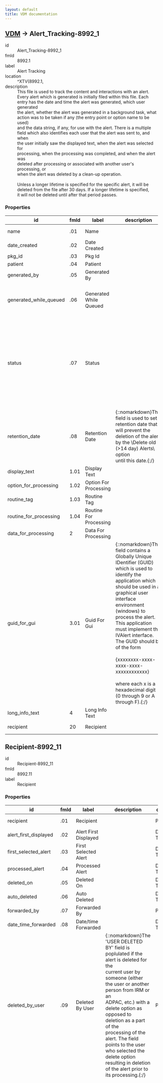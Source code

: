 ```yaml
---
layout: default
title: VDM documentation
---
```


## [VDM](TableOfContent.md) &#8594; Alert_Tracking-8992_1 

<dl>
<dt>id</dt><dd>Alert_Tracking-8992_1</dd>
<dt>fmId</dt><dd>8992.1</dd>
<dt>label</dt><dd>Alert Tracking</dd>
<dt>location</dt><dd>^XTV(8992.1,</dd>
<dt>description</dt><dd>This file is used to track the content and interactions with an alert.<br/>Every alert which is generated is initially filed within this file.  Each<br/>entry has the date and time the alert was generated, which user generated<br/>the alert, whether the alert was generated in a background task, what<br/>action was to be taken if any (the entry point or option name to be used)<br/>and the data string, if any, for use with the alert.  There is a multiple<br/>field which also identifies each user that the alert was sent to, and when<br/>the user initially saw the displayed text, when the alert was selected for<br/>processing, when the processing was completed, and when the alert was<br/>deleted after processing or associated with another user's processing, or<br/>when the alert was deleted by a clean-up operation.<br/> <br/>Unless a longer lifetime is specified for the specific alert, it will be<br/>deleted from the file after 30 days.  If a longer lifetime is specified,<br/>it will not be deleted until after that period passes.</dd>
</dl>

### Properties

| id | fmId | label | description | datatype | location | attributes | range | 
| --- | --- | --- | --- | --- | --- | --- | --- | 
| name | .01 | Name |  | STRING |  | REQUIRED, INDEXED |  | 
| date_created | .02 | Date Created |  | DATE-TIME |  | INDEXED |  | 
| pkg_id | .03 | Pkg Id |  | STRING |  | INDEXED |  | 
| patient | .04 | Patient |  | POINTER |  | INDEXED | [Patient-2](Patient-2.md) | 
| generated_by | .05 | Generated By |  | POINTER |  |  | [New_Person-200](New_Person-200.md) | 
| generated_while_queued | .06 | Generated While Queued |  | BOOLEAN |  |  | {::nomarkdown}<dl><dt>1</dt><dd>true</dd></dl>{:/} | 
| status | .07 | Status |  | ENUMERATION |  |  | {::nomarkdown}<dl><dt>C</dt><dd>COMPLETELY READ</dd><dt>U</dt><dd>UNREAD-REMOVED BY DATE</dd><dt>P</dt><dd>PARTIALLY READ - REMOVED</dd></dl>{:/} | 
| retention_date | .08 | Retention Date | {::nomarkdown}This field is used to set a retention date that will prevent the <br/>deletion of the alert by the \Delete old (>14 day) Alerts\ option<br/>until this date.{:/} | DATE-TIME |  |  |  | 
| display_text | 1.01 | Display Text |  | STRING |  |  |  | 
| option_for_processing | 1.02 | Option For Processing |  | STRING |  |  |  | 
| routine_tag | 1.03 | Routine Tag |  | STRING |  |  |  | 
| routine_for_processing | 1.04 | Routine For Processing |  | STRING |  |  |  | 
| data_for_processing | 2 | Data For Processing |  | STRING |  |  |  | 
| guid_for_gui | 3.01 | Guid For Gui | {::nomarkdown}This field contains a Globally Unique IDentifier (GUID) which is used to<br/>identify the application which should be used in a graphical user<br/>interface environment (windows) to process the alert.  This application<br/>must implement the IVAlert interface.  The GUID should be of the form<br/> <br/>  {xxxxxxxx-xxxx-xxxx-xxxx-xxxxxxxxxxxx}<br/> <br/>where each x is a hexadecimal digit (0 through 9 or A through F).{:/} | STRING |  |  |  | 
| long_info_text | 4 | Long Info Text |  | STRING |  |  |  | 
| recipient | 20 | Recipient |  | [OBJECT] |  |  | [Recipient-8992_11](#Recipient-8992_11)  | 

## <a name="Recipient-8992_11"></a>Recipient-8992_11 

<dl>
<dt>id</dt><dd>Recipient-8992_11</dd>
<dt>fmId</dt><dd>8992.11</dd>
<dt>label</dt><dd>Recipient</dd>
</dl>

### Properties

| id | fmId | label | description | datatype | location | attributes | range | 
| --- | --- | --- | --- | --- | --- | --- | --- | 
| recipient | .01 | Recipient |  | POINTER |  | REQUIRED, INDEXED | [New_Person-200](New_Person-200.md) | 
| alert_first_displayed | .02 | Alert First Displayed |  | DATE-TIME |  |  |  | 
| first_selected_alert | .03 | First Selected Alert |  | DATE-TIME |  |  |  | 
| processed_alert | .04 | Processed Alert |  | DATE-TIME |  |  |  | 
| deleted_on | .05 | Deleted On |  | DATE-TIME |  |  |  | 
| auto_deleted | .06 | Auto Deleted |  | DATE-TIME |  |  |  | 
| forwarded_by | .07 | Forwarded By |  | POINTER |  |  | [New_Person-200](New_Person-200.md) | 
| date_time_forwarded | .08 | Date/time Forwarded |  | DATE-TIME |  |  |  | 
| deleted_by_user | .09 | Deleted By User | {::nomarkdown}The 'USER DELETED BY' field is poplulated if the alert is deleted for the<br/>current user by someone (either the user or another person from IRM or an<br/>ADPAC, etc.) with a delete option as opposed to deletion as a part of the<br/>processing of the alert.  The field points to the user who selected the<br/>delete option resulting in deletion of the alert prior to its processing.{:/} | POINTER |  |  | [New_Person-200](New_Person-200.md) | 
| recipient_type | 1 | Recipient Type |  | [OBJECT] |  |  | {id:Recipient_Type-8992_111,fmId:8992.111,label:Recipient Type,properties:[{id:recipient_type,fmId:.01,label:Recipient Type,description:This field is used to track how a specific recipient was selected for \rreceiving the alert. The initial recipients are those to whom the alert\rwas initially directed (INITIAL RECIPIENT).  Other recipients may be the\rresult of forwarding.  Recipients of the alert from forwarding are noted\rby the type of forwarding involved (FWD BY USER, EMAIL SURROGATE,\rCHIEF/SUPERVISOR, BACKUP REVIEWER, or LAST HOPE).\r \rMarked as a specific category are those to whom the alert was directed,\rbut who were not available to receive an alert due to lack of access\r(marked with the suffix \-UNDELIVERABLE\ added to the basis for the \ralert being sent to the user).\r \rThose who have alerts forwarded to their surrogate or receive the alert \rwhile acting as a surrogate for another user are indicated by entries in \rfields #.02 (SENT TO SURROGATE) and #.03 (ACTING AS SURROGATE), \rrespectively.  In addition, those who are acting as surrogates are \ridentified in the current field by the suffix \-SURROGATE\ added to the \rbasis for the alert being received.  Since the recipient may be acting as \rsurrogate for more than one user, the actual users for which the message \rwas sent on a surrogate basis are indicated in the SURROGATE FOR sub-file \r(#8992.113) under the RECIPIENT sub-file.\r \rThe values stored for this field are pointers to entries in the ALERT \rRECIPIENT TYPE file (#8992.2).,datatype:POINTER,indexed:true,required:true,range:{id:Alert_Recipient_Type-8992_2}},{id:sent_to_surrogate,fmId:.02,label:Sent To Surrogate,description:This field is used to identify the surrogate to whom the alert\rwas sent instead of this originally specified recipient.,datatype:POINTER,range:{id:New_Person-200}},{id:acting_as_surrogate,fmId:.03,label:Acting As Surrogate,description:This field is used to identify those recipients who were sent the alert \rbecause they were selected as an active surrogate for the originally \rintended user.  In most cases only the Y (YES) entries will be entered.,datatype:BOOLEAN,range:{false:N,true:Y}},{id:alert_date_time,fmId:.04,label:Alert Date/time,description:This is the date and time the alert was sent/forwarded to the \rcurrent recipient with this recipient type,datatype:DATE-TIME}]} | 
| forwarded_date_time | 2 | Forwarded Date/time |  | [OBJECT] |  |  | {id:Forwarded_Date_time-8992_112,fmId:8992.112,label:Forwarded Date/time,properties:[{id:forwarded_date_time,fmId:.01,label:Forwarded Date/time,description:This field is used to track the date/time of forwarding of the alert to \rthis recipient.  This is a multiple field to track instances in which \rmultiple copies of the alert may be forwarded to a single recipient for\rvarious reasons.  This multiple field will indicate when it was forwarded\rand the basis for forwarding of the alert.,datatype:DATE-TIME,indexed:true,required:true},{id:forwarding_category,fmId:.02,label:Forwarding Category,description:This field is used to track the basis on which the alert is forwarded to \rthe current recipient.  The alert might be forwarded to the recipient by \ra user directly, or by programmed forwarding related to alerts not being \rprocessed within a specified time to EMAIL SURROGATE, CHIEF/SUPERVISOR; \rBACKUP REVIEWER, or LAST RESORT.\r \rEntries for this field are pointers to the values in the ALERT RECIPIENT \rTYPE file (#8992.2).,datatype:POINTER,range:{id:Alert_Recipient_Type-8992_2}},{id:forwarded_by_or_for,fmId:.03,label:Forwarded By Or For,description:This is a record of the individual who forwarded the alert, or on whose \rbehalf the alert was forwarded if it was forwarded automatically.,datatype:POINTER,range:{id:New_Person-200}},{id:forwarding_comment,fmId:1.01,label:Forwarding Comment,description:This is the comment which was sent to the recipient along with the \rforwarded alert.,datatype:STRING}]} | 
| surrogate_for | 3 | Surrogate For |  | [OBJECT] |  |  | {id:Surrogate_For-8992_113,fmId:8992.113,label:Surrogate For,properties:[{id:surrogate_for,fmId:.01,label:Surrogate For,description:This field is used to track which user or users the current recipient is \rreceiving the current alert while acting as surrogate.,datatype:POINTER,indexed:true,required:true,range:{id:New_Person-200}},{id:date_time__surrogate_for,fmId:.02,label:Date/time - Surrogate For,description:This field has the date/time when the alert was sent to the current \rrecipient while acting as a surrogate for the originally intended \rrecipient.,datatype:DATE-TIME},{id:datetime_returned,fmId:.03,label:Date-time Returned,description:This field is a record for the date-time that an alert for which this \rrecipient was acting as a surrogate was returned to the originally \rintended recipient of the alert.,datatype:DATE-TIME}]} | 

{::nomarkdown} <br/><br/><p style="font-size: 11px">Generated on February 3rd 2017, 5:50:15 am</p>{:/}